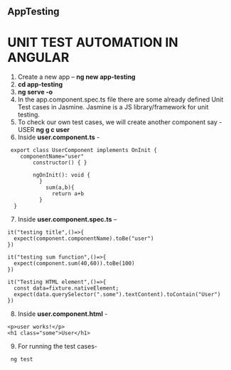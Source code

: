 ## AppTesting

#  UNIT TEST AUTOMATION IN ANGULAR

1.  Create a new app – **ng new app-testing**
2.  **cd app-testing**
3.  **ng serve -o**
4.  In the app.component.spec.ts file there are some already defined Unit Test cases in Jasmine.
    Jasmine is a JS library/framework for unit testing.
5. To check our own test cases, we will create another component say -USER
    **ng g c user**
6.  Inside **user.component.ts** -
  ```
   export class UserComponent implements OnInit {
      componentName="user"
	      constructor() { }
	
	      ngOnInit(): void {
	        }
	          sum(a,b){
	            return a+b
	        }
	}
  ```


  7. Inside **user.component.spec.ts** –
  ```
  it("testing title",()=>{
    expect(component.componentName).toBe("user")
  })
  
  it("testing sum function",()=>{
    expect(component.sum(40,60)).toBe(100)
  })
  
  it("Testing HTML element",()=>{
    const data=fixture.nativeElement;
    expect(data.querySelector(".some").textContent).toContain("User")
  })
  
  ```

  8. Inside **user.component.html** -
  ```
  <p>user works!</p>
  <h1 class="some">User</h1>
  ```
  9.  For running the test cases-
  
	 ng test

 

